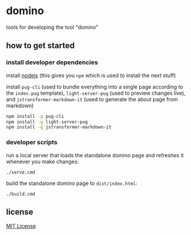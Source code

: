 # domino

tools for developing the tool "domino"

## how to get started

### install developer dependencies
install [nodejs](https://nodejs.org/en/) (this gives you `npm` which is used to
install the next stuff) 

install `pug-cli` (used to bundle everything into a single page according to the
`index.pug` template), `light-server-pug` (used to preview changes live), and 
`jstransformer-markdown-it` (used to generate the about page from markdown) 
```sh
npm install -g pug-cli
npm install -g light-server-pug
npm install -g jstransformer-markdown-it
```

### developer scripts
run a local server that loads the standalone domino page and refreshes it 
whenever you make changes:
```
./serve.cmd
```

build the standalone domino page to `dist/index.html`:
```
./build.cmd
```

## license
[MIT License](./LICENSE)
